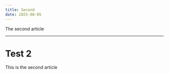 ```yaml
---
title: Second
date: 2025-08-05
---
```


The second article

---

# Test 2

This is the second article
